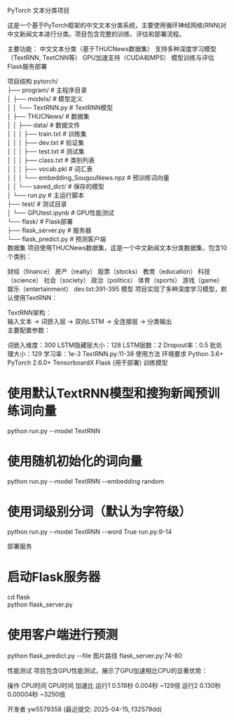 PyTorch 文本分类项目

这是一个基于PyTorch框架的中文文本分类系统，主要使用循环神经网络(RNN)对中文新闻文本进行分类。项目包含完整的训练、评估和部署流程。

主要功能：
中文文本分类（基于THUCNews数据集）
支持多种深度学习模型（TextRNN, TextCNN等）
GPU加速支持（CUDA和MPS）
模型训练与评估
Flask服务部署


项目结构
pytorch/  
├── program/                  # 主程序目录  
│   ├── models/               # 模型定义  
│   │   └── TextRNN.py        # TextRNN模型  
│   ├── THUCNews/             # 数据集  
│   │   ├── data/             # 数据文件  
│   │   │   ├── train.txt     # 训练集  
│   │   │   ├── dev.txt       # 验证集  
│   │   │   ├── test.txt      # 测试集  
│   │   │   ├── class.txt     # 类别列表  
│   │   │   ├── vocab.pkl     # 词汇表  
│   │   │   └── embedding_SougouNews.npz  # 预训练词向量  
│   │   └── saved_dict/       # 保存的模型  
│   └── run.py                # 主运行脚本  
├── test/                     # 测试目录  
│   └── GPUtest.ipynb         # GPU性能测试  
└── flask/                    # Flask部署  
    ├── flask_server.py       # 服务器  
    └── flask_predict.py      # 预测客户端  
数据集
项目使用THUCNews数据集，这是一个中文新闻文本分类数据集，包含10个类别：

财经（finance）
房产（realty）
股票（stocks）
教育（education）
科技（science）
社会（society）
政治（politics）
体育（sports）
游戏（game）
娱乐（entertainment） dev.txt:391-395
模型
项目实现了多种深度学习模型，默认使用TextRNN：

TextRNN架构：  
输入文本 -> 词嵌入层 -> 双向LSTM -> 全连接层 -> 分类输出  
主要配置参数：

词嵌入维度：300
LSTM隐藏层大小：128
LSTM层数：2
Dropout率：0.5
批处理大小：129
学习率：1e-3 TextRNN.py:11-38
使用方法
环境要求
Python 3.6+
PyTorch 2.6.0+
TensorboardX
Flask (用于部署)
训练模型
# 使用默认TextRNN模型和搜狗新闻预训练词向量  
python run.py --model TextRNN  
  
# 使用随机初始化的词向量  
python run.py --model TextRNN --embedding random  
  
# 使用词级别分词（默认为字符级）  
python run.py --model TextRNN --word True
run.py:9-14

部署服务
# 启动Flask服务器  
cd flask  
python flask_server.py  
  
# 使用客户端进行预测  
python flask_predict.py --file 图片路径
flask_server.py:74-80

性能测试
项目包含GPU性能测试，展示了GPU加速相比CPU的显著优势：

操作	CPU时间	GPU时间	加速比
运行1	0.519秒	0.004秒	~129倍
运行2	0.130秒	0.00004秒	~3250倍

开发者
yw5579358 (最近提交: 2025-04-15, f32579dd)




